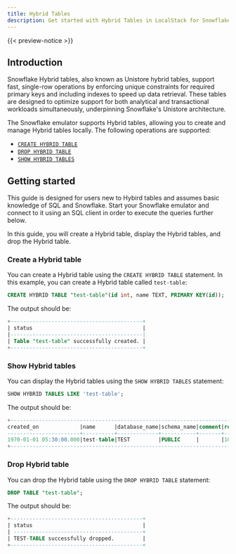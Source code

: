 ```yaml
---
title: Hybrid Tables
description: Get started with Hybrid Tables in LocalStack for Snowflake
---
```


{{< preview-notice >}}

## Introduction

Snowflake Hybrid tables, also known as Unistore hybrid tables, support fast, single-row operations by enforcing unique constraints for required primary keys and including indexes to speed up data retrieval. These tables are designed to optimize support for both analytical and transactional workloads simultaneously, underpinning Snowflake's Unistore architecture.

The Snowflake emulator supports Hybrid tables, allowing you to create and manage Hybrid tables locally. The following operations are supported:

* [`CREATE HYBRID TABLE`](https://docs.snowflake.com/en/sql-reference/sql/create-hybrid-table)
* [`DROP HYBRID TABLE`](https://docs.snowflake.com/en/sql-reference/sql/drop-hybrid-table)
* [`SHOW HYBRID TABLES`](https://docs.snowflake.com/en/sql-reference/sql/show-hybrid-tables)

## Getting started

This guide is designed for users new to Hybird tables and assumes basic knowledge of SQL and Snowflake. Start your Snowflake emulator and connect to it using an SQL client in order to execute the queries further below.

In this guide, you will create a Hybrid table, display the Hybrid tables, and drop the Hybrid table.

### Create a Hybrid table

You can create a Hybrid table using the `CREATE HYBRID TABLE` statement. In this example, you can create a Hybrid table called `test-table`:

```sql
CREATE HYBRID TABLE "test-table"(id int, name TEXT, PRIMARY KEY(id));
```

The output should be:

```sql
+------------------------------------------+                                    
| status                                   |
|------------------------------------------|
| Table "test-table" successfully created. |
+------------------------------------------+
```

### Show Hybrid tables

You can display the Hybrid tables using the `SHOW HYBRID TABLES` statement:

```sql
SHOW HYBRID TABLES LIKE 'test-table';
```

The output should be:

```sql
+-----------------------------------------------------------------------------------------------------+
created_on             |name      |database_name|schema_name|comment|rows|bytes|owner |owner_role_type|
-----------------------+----------+-------------+-----------+-------+----+-----+------+---------------+
1970-01-01 05:30:00.000|test-table|TEST         |PUBLIC     |       |1000| 1000|PUBLIC|ROLE           |
+-----------------------------------------------------------------------------------------------------+
```

### Drop Hybrid table

You can drop the Hybrid table using the `DROP HYBRID TABLE` statement:

```sql
DROP TABLE "test-table";
```

The output should be:

```sql
+------------------------------------------+  
| status                                   |
| -----------------------------------------+
| TEST-TABLE successfully dropped.         |
+------------------------------------------+
```